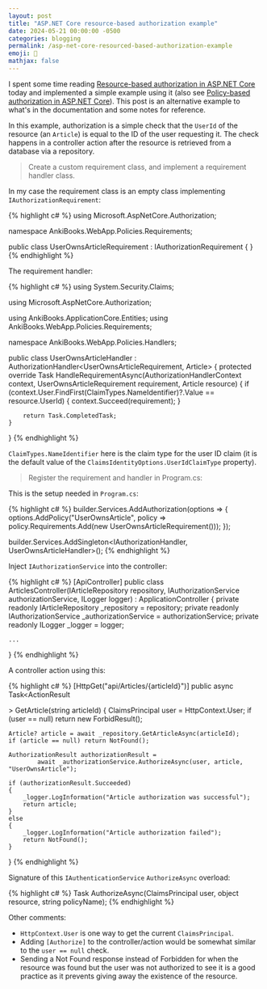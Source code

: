 ```yaml
---
layout: post
title: "ASP.NET Core resource-based authorization example"
date: 2024-05-21 00:00:00 -0500
categories: blogging
permalink: /asp-net-core-resourced-based-authorization-example
emoji: 🫡
mathjax: false
---
```


I spent some time reading [Resource-based authorization in ASP.NET Core](https://learn.microsoft.com/en-us/aspnet/core/security/authorization/resourcebased?view=aspnetcore-3.1) today and implemented a simple example using it (also see [Policy-based authorization in ASP.NET Core](https://learn.microsoft.com/en-us/aspnet/core/security/authorization/policies?view=aspnetcore-3.1#security-authorization-policies-based-authorization-handler)). This post is an alternative example to what's in the documentation and some notes for reference.

In this example, authorization is a simple check that the `UserId` of the resource (an `Article`) is equal to the ID of the user requesting it. The check happens in a controller action after the resource is retrieved from a database via a repository.

> Create a custom requirement class, and implement a requirement handler class.

In my case the requirement class is an empty class implementing `IAuthorizationRequirement`:

{% highlight c# %}
using Microsoft.AspNetCore.Authorization;

namespace AnkiBooks.WebApp.Policies.Requirements;

public class UserOwnsArticleRequirement : IAuthorizationRequirement { }
{% endhighlight %}

The requirement handler:

{% highlight c# %}
using System.Security.Claims;

using Microsoft.AspNetCore.Authorization;

using AnkiBooks.ApplicationCore.Entities;
using AnkiBooks.WebApp.Policies.Requirements;

namespace AnkiBooks.WebApp.Policies.Handlers;

public class UserOwnsArticleHandler : AuthorizationHandler<UserOwnsArticleRequirement, Article>
{
    protected override Task HandleRequirementAsync(AuthorizationHandlerContext context,
                                                    UserOwnsArticleRequirement requirement,
                                                    Article resource)
    {
        if (context.User.FindFirst(ClaimTypes.NameIdentifier)?.Value == resource.UserId)
        {
            context.Succeed(requirement);
        }

        return Task.CompletedTask;
    }
}
{% endhighlight %}

`ClaimTypes.NameIdentifier` here is the claim type for the user ID claim (it is the default value of the `ClaimsIdentityOptions.UserIdClaimType` property).

> Register the requirement and handler in Program.cs:

This is the setup needed in `Program.cs`:

{% highlight c# %}
builder.Services.AddAuthorization(options =>
{
    options.AddPolicy("UserOwnsArticle",
            policy => policy.Requirements.Add(new UserOwnsArticleRequirement()));
});

builder.Services.AddSingleton<IAuthorizationHandler, UserOwnsArticleHandler>();
{% endhighlight %}

Inject `IAuthorizationService` into the controller:

{% highlight c# %}
[ApiController]
public class ArticlesController(IArticleRepository repository,
                                IAuthorizationService authorizationService,
                                ILogger<ArticlesController> logger) : ApplicationController
{
    private readonly IArticleRepository _repository = repository;
    private readonly IAuthorizationService _authorizationService = authorizationService;
    private readonly ILogger<ArticlesController> _logger = logger;

    ...
}
{% endhighlight %}

A controller action using this:

{% highlight c# %}
[HttpGet("api/Articles/{articleId}")]
public async Task<ActionResult<Article>> GetArticle(string articleId)
{
    ClaimsPrincipal user = HttpContext.User;
    if (user == null) return new ForbidResult();

    Article? article = await _repository.GetArticleAsync(articleId);
    if (article == null) return NotFound();

    AuthorizationResult authorizationResult =
            await _authorizationService.AuthorizeAsync(user, article, "UserOwnsArticle");

    if (authorizationResult.Succeeded)
    {
        _logger.LogInformation("Article authorization was successful");
        return article;
    }
    else
    {
        _logger.LogInformation("Article authorization failed");
        return NotFound();
    }
}
{% endhighlight %}

Signature of this `IAuthenticationService` `AuthorizeAsync` overload:

{% highlight c# %}
Task<AuthorizationResult> AuthorizeAsync(ClaimsPrincipal user,
                          object resource,
                          string policyName);
{% endhighlight %}

Other comments:
- `HttpContext.User` is one way to get the current `ClaimsPrincipal`.
- Adding `[Authorize]` to the controller/action would be somewhat similar to the `user == null` check.
- Sending a Not Found response instead of Forbidden for when the resource was found but the user was not authorized to see it is a good practice as it prevents giving away the existence of the resource.